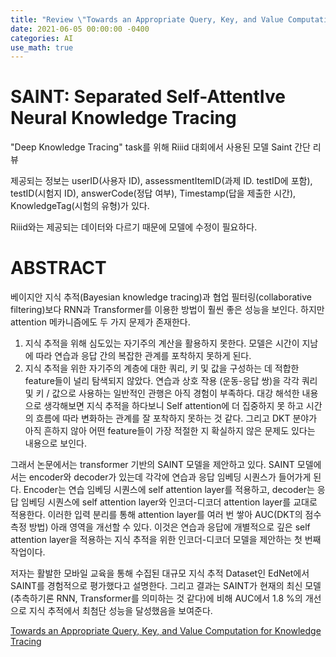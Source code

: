```yaml
---
title: "Review \"Towards an Appropriate Query, Key, and Value Computation for Knowledge Tracing\""
date: 2021-06-05 00:00:00 -0400
categories: AI
use_math: true
---
```


SAINT: Separated Self-AttentIve Neural Knowledge Tracing
===================================

"Deep Knowledge Tracing" task를 위해 Riiid 대회에서 사용된 모델 Saint 간단 리뷰

제공되는 정보는 userID(사용자 ID), assessmentItemID(과제 ID. testID에 포함), testID(시험지 ID), answerCode(정답 여부), Timestamp(답을 제출한 시간), KnowledgeTag(시험의 유형)가 있다.

Riiid와는 제공되는 데이터와 다르기 때문에 모델에 수정이 필요하다.

# ABSTRACT
베이지안 지식 추적(Bayesian knowledge tracing)과 협업 필터링(collaborative filtering)보다 RNN과 Transformer를 이용한 방법이 훨씬 좋은 성능을 보인다. 하지만 attention 메카니즘에도 두 가지 문제가 존재한다.
1. 지식 추적을 위해 심도있는 자기주의 계산을 활용하지 못한다. 모델은 시간이 지남에 따라 연습과 응답 간의 복잡한 관계를 포착하지 못하게 된다.
2. 지식 추적을 위한 자기주의 계층에 대한 쿼리, 키 및 값을 구성하는 데 적합한 feature들이 널리 탐색되지 않았다. 연습과 상호 작용 (운동-응답 쌍)을 각각 쿼리 및 키 / 값으로 사용하는 일반적인 관행은 아직 경험이 부족하다.
대강 해석한 내용으로 생각해보면 지식 추적을 하다보니 Self attention에 더 집중하지 못 하고 시간의 흐름에 따라 변화하는 관계를 잘 포착하지 못하는 것 같다. 그리고 DKT 분야가 아직 흔하지 않아 어떤 feature들이 가장 적절한 지 확실하지 않은 문제도 있다는 내용으로 보인다.

그래서 논문에서는 transformer 기반의 SAINT 모델을 제안하고 있다. SAINT 모델에서는 encoder와 decoder가 있는데 각각에 연습과 응답 임베딩 시퀀스가 들어가게 된다. Encoder는 연습 임베딩 시퀀스에 self attention layer를 적용하고, decoder는 응답 임베딩 시퀀스에 self attention layer와 인코더-디코더 attention layer를 교대로 적용한다. 이러한 입력 분리를 통해 attention layer를 여러 번 쌓아 AUC(DKT의 점수 측정 방법) 아래 영역을 개선할 수 있다. 이것은 연습과 응답에 개별적으로 깊은 self attention layer을 적용하는 지식 추적을 위한 인코더-디코더 모델을 제안하는 첫 번째 작업이다.

저자는 활발한 모바일 교육을 통해 수집된 대규모 지식 추적 Dataset인 EdNet에서 SAINT를 경험적으로 평가했다고 설명한다. 그리고 결과는 SAINT가 현재의 최신 모델(추측하기론 RNN, Transformer를 의미하는 것 같다)에 비해 AUC에서 1.8 %의 개선으로 지식 추적에서 최첨단 성능을 달성했음을 보여준다.


[Towards an Appropriate Query, Key, and Value Computation for Knowledge Tracing](https://arxiv.org/pdf/2002.07033.pdf)
